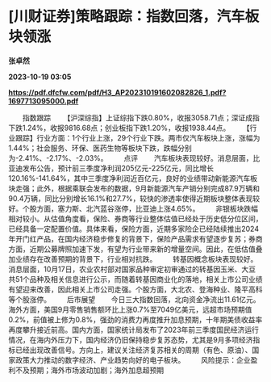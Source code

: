 # [川财证券]策略跟踪：指数回落，汽车板块领涨
**张卓然**

**2023-10-19 03:05**

**https://pdf.dfcfw.com/pdf/H3_AP202310191602082826_1.pdf?1697713095000.pdf**

　　指数跟踪 　　【沪深综指】上证综指下跌0.80%，收报3058.71点；深证成指下跌1.24%，收报9816.68点；创业板指下跌1.20%，收报1938.44点。 　　【行业跟踪】行业方面：1个行业上涨，29个行业下跌。两市仅汽车板块上涨，涨幅为1.44%；社会服务、环保、医药生物等板块下跌，跌幅分别为-2.41%、-2.17%、-2.03%。 　　点评 　　汽车板块表现较好。消息层面，比亚迪发布公告，预计前三季度净利润205亿元-225亿元，同比增长120.16%-141.64%，其中三季度净利润近百亿元，良好的业绩带动新能源汽车板块走强；此外，根据乘联会发布的数据，9月新能源汽车产销分别完成87.9万辆和90.4万辆，同比分别增长16.1%和27.7%，较快的渗透率使得近期板块整体表现较好。个股方面，塞力斯、北汽蓝谷涨停，比亚迪上涨4.65%。 　　非银板块跌幅相对较小。从估值角度看，保险、券商等行业整体估值已经处于历史低分位区间，已经具备一定配置价值。具体来看，保险方面，近期多家险企已经陆续推出2024年开门红产品，在国内经济稳步修复的背景下，保险产品需求有望逐步复苏；券商方面，近期公募牌照加速下发，有望为行业带来新的增量空间。因此，在低估值叠加业绩存在改善预期的背景下，行业相对抗跌。 　　转基因概念板块表现较好。消息层面，10月17日，农业农村部对国家品种审定初审通过的转基因玉米、大豆共51个品种及相关信息进行公示，而随着转基因商业化的落地，相关上市公司业绩有望迎来改善，因此相关上市公司走强。个股方面，大北农、登海种业、隆平高科等个股涨停。 　　后市展望 　　今日三大指数回落，北向资金净流出11.61亿元。海外方面，美国9月零售销售额环比上涨0.7%至7049亿美元，远超市场预期值0.2%，前值被上修为0.8%，强劲的消费力再度推升加息预期，十年期美债收益率再度攀升接近前高。国内方面，国家统计局发布了2023年前三季度国民经济运行情况，在海内外压力下，国内经济仍旧保持稳步复苏态势，尤其是9月多项经济指标已经出现改善信号。方向上，建议关注经济复苏相关的周期（有色、原油）、国家政策大力推动的数字经济、产业趋势向好的电子板块。 　　风险提示：企业盈利不及预期；海外市场波动加剧；海外加息超预期